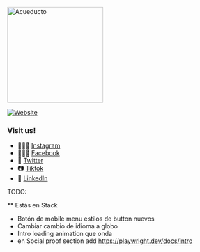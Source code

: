 <p align="left">
  <a href="https://acueducto.studio/" target='_blank'>
    <img alt="Acueducto" src="https://acueducto.studio/signatures/logostroke.svg" width="220">
  </a>
</p>

[![Website](https://img.shields.io/website-up-down-green-red/https/shields.io.svg?label=acueducto-website)](https://acueducto.studio)

### Visit us!

- 🤹🏻‍♂️ [Instagram](https://www.instagram.com/acueducto.studio/)
- 🙋🏻‍♀️ [Facebook](https://www.facebook.com/acueducto.studio/)
- 🦜 [Twitter](https://twitter.com/acueductostudio)
- 📷 [Tiktok](https://www.tiktok.com/@acueducto.studio)
- 🔌 [LinkedIn](https://www.linkedin.com/company/acueductostudio/)

TODO:

\*\* Estás en Stack

- Botón de mobile menu estilos de button nuevos
- Cambiar cambio de idioma a globo
- Intro loading animation que onda
- <Fade cascade damping={0.1} className="contents"> en Social proof section
  add https://playwright.dev/docs/intro
